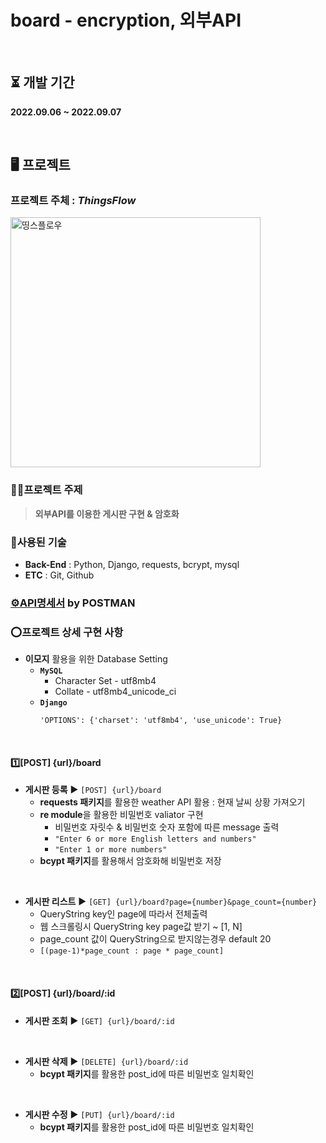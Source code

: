 # board - encryption, 외부API

</br>

## ⏳ 개발 기간
**2022.09.06 ~ 2022.09.07**

</br>
  
## 🖥️ 프로젝트


### 프로젝트 주체 : *ThingsFlow*

[<img src='https://krafton.com/wp-content/uploads/2022/08/thingsflow_brandmark_Primary_RGB.png' alt='띵스플로우' width="400px"/>](https://krafton.com/studios/thingsflow/)


### ✍🏻프로젝트 주제

> **외부API를 이용한 게시판 구현 & 암호화**

### 🧹사용된 기술
- **Back-End** : Python, Django, requests, bcrypt, mysql
- **ETC** : Git, Github

### [⚙️API명세서](https://documenter.getpostman.com/view/20321788/VV4zQFUQ) by POSTMAN


### ⭕프로젝트 상세 구현 사항

- **이모지** 활용을 위한 Database Setting
  - **`MySQL`**
    - Character Set - utf8mb4
    - Collate - utf8mb4_unicode_ci
  - **`Django`**
    ```
    'OPTIONS': {'charset': 'utf8mb4', 'use_unicode': True}
    ```
<br/>

#### 1️⃣[POST] {url}/board
- **게시판 등록**  ▶️  `[POST] {url}/board`
  - **requests 패키지**를 활용한 weather API 활용 : 현재 날씨 상황 가져오기
  - **re module**을 활용한 비밀번호 valiator 구현
    - 비밀번호 자릿수 & 비밀번호 숫자 포함에 따른 message 출력
    - `"Enter 6 or more English letters and numbers"`
    - `"Enter 1 or more numbers"`
  - **bcypt 패키지**를 활용해서 암호화해 비밀번호 저장
<br/>

- **게시판 리스트** ▶️ `[GET] {url}/board?page={number}&page_count={number}`
  - QueryString key인 page에 따라서 전체출력
  - 웹 스크롤링시 QueryString key page값 받기 ~ [1, N]
  - page_count 값이 QueryString으로 받지않는경우 default 20
  -  `[(page-1)*page_count : page * page_count]` 
<br/>

#### 2️⃣[POST] {url}/board/:id
- **게시판 조회** ▶️ `[GET] {url}/board/:id`
<br/>

- **게시판 삭제** ▶️ `[DELETE] {url}/board/:id`
  - **bcypt 패키지**를 활용한 post_id에 따른 비밀번호 일치확인
<br/>

- **게시판 수정** ▶️ `[PUT] {url}/board/:id`
  - **bcypt 패키지**를 활용한 post_id에 따른 비밀번호 일치확인
<br/>

